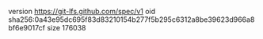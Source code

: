 version https://git-lfs.github.com/spec/v1
oid sha256:0a43e95dc695f83d83210154b277f5b295c6312a8be39623d966a8bf6e9017cf
size 176038
